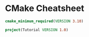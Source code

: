 # CMake Cheatsheet

```cmake
cmake_minimum_required(VERSION 3.10)
```

```cmake
project(Tutorial VERSION 1.0)
```
